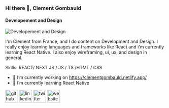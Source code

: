 ### Hi there 👋, Clement Gombauld
#### Developement and Design
![Developement and Design](https://pbs.twimg.com/profile_banners/3207003538/1645002720/600x200)

I'm Clement from France, and I do content on Development and Design. I really enjoy learning languages and frameworks like React and i'm currently learning React Native. I also enjoy wireframing, ui, ux, and design in general.

Skills: REACT/ NEXT JS / JS / TS /HTML / CSS

- 🔭 I’m currently working on https://clementgombauld.netlify.app/ 
- 🌱 I’m currently learning React Native 


[<img src='https://cdn.jsdelivr.net/npm/simple-icons@3.0.1/icons/github.svg' alt='github' height='40'>](https://github.com/https://github.com/clemgbld)  [<img src='https://cdn.jsdelivr.net/npm/simple-icons@3.0.1/icons/linkedin.svg' alt='linkedin' height='40'>](https://www.linkedin.com/in/https://www.linkedin.com/in/cl%C3%A9ment-gombauld//)  [<img src='https://cdn.jsdelivr.net/npm/simple-icons@3.0.1/icons/twitter.svg' alt='twitter' height='40'>](https://twitter.com/Clemgbld_)  [<img src='https://cdn.jsdelivr.net/npm/simple-icons@3.0.1/icons/icloud.svg' alt='website' height='40'>](https://clementgombauld.netlify.app/)  

